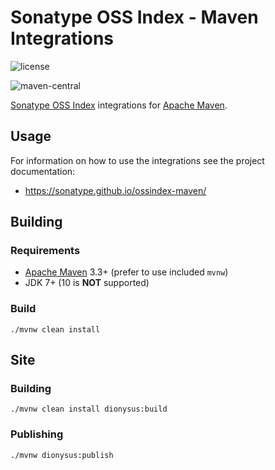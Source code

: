 <!--

    Copyright (c) 2018-present Sonatype, Inc. All rights reserved.

    This program is licensed to you under the Apache License Version 2.0,
    and you may not use this file except in compliance with the Apache License Version 2.0.
    You may obtain a copy of the Apache License Version 2.0 at http://www.apache.org/licenses/LICENSE-2.0.

    Unless required by applicable law or agreed to in writing,
    software distributed under the Apache License Version 2.0 is distributed on an
    "AS IS" BASIS, WITHOUT WARRANTIES OR CONDITIONS OF ANY KIND, either express or implied.
    See the Apache License Version 2.0 for the specific language governing permissions and limitations there under.

-->
# Sonatype OSS Index - Maven Integrations

![license](https://img.shields.io/github/license/sonatype/ossindex-maven.svg)

![maven-central](https://img.shields.io/maven-central/v/org.sonatype.ossindex.maven/ossindex-maven.svg)

[Sonatype OSS Index](https://ossindex.sonatype.org/) integrations for [Apache Maven](https://maven.apache.org/).

## Usage

For information on how to use the integrations see the project documentation:

* https://sonatype.github.io/ossindex-maven/

## Building

### Requirements

* [Apache Maven](https://maven.apache.org/) 3.3+ (prefer to use included `mvnw`)
* JDK 7+ (10 is **NOT** supported)

### Build

    ./mvnw clean install

## Site 

### Building

    ./mvnw clean install dionysus:build
    
### Publishing

    ./mvnw dionysus:publish

